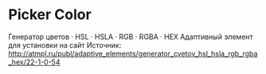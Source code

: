 # Picker Color
Генератор цветов · HSL · HSLA · RGB · RGBA · HEX
Адаптивный элемент для установки на сайт
Источник: http://atmpl.ru/publ/adaptive_elements/generator_cvetov_hsl_hsla_rgb_rgba_hex/22-1-0-54
